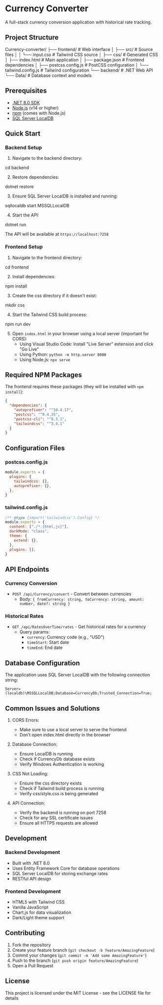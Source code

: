 # Currency Converter

A full-stack currency conversion application with historical rate tracking.

## Project Structure

Currency-converter/
├── frontend/           # Web interface
│   ├── src/           # Source files
│   │   └── input.css  # Tailwind CSS source
│   ├── css/           # Generated CSS
│   ├── index.html     # Main application
│   ├── package.json   # Frontend dependencies
│   ├── postcss.config.js # PostCSS configuration
│   └── tailwind.config.js # Tailwind configuration
└── backend/           # .NET Web API
    └── Data/          # Database context and models

## Prerequisites

- [.NET 8.0 SDK](https://dotnet.microsoft.com/download)
- [Node.js](https://nodejs.org/) (v14 or higher)
- [npm](https://www.npmjs.com/) (comes with Node.js)
- [SQL Server LocalDB](https://learn.microsoft.com/en-us/sql/database-engine/configure-windows/sql-server-express-localdb)

## Quick Start

### Backend Setup

1. Navigate to the backend directory:

cd backend

2. Restore dependencies:

dotnet restore

3. Ensure SQL Server LocalDB is installed and running:

sqllocaldb start MSSQLLocalDB

4. Start the API:

dotnet run

The API will be available at `https://localhost:7258`

### Frontend Setup

1. Navigate to the frontend directory:

cd frontend

2. Install dependencies:

npm install

3. Create the css directory if it doesn't exist:

mkdir css

4. Start the Tailwind CSS build process:

npm run dev

5. Open `index.html` in your browser using a local server (important for CORS):
   - Using Visual Studio Code: Install "Live Server" extension and click "Go Live"
   - Using Python: `python -m http.server 8080`
   - Using Node.js: `npx serve`

## Required NPM Packages

The frontend requires these packages (they will be installed with `npm install`):

```json
{
  "dependencies": {
    "autoprefixer": "^10.4.17",
    "postcss": "^8.4.35",
    "postcss-cli": "^8.3.1",
    "tailwindcss": "^3.4.1"
  }
}
```

## Configuration Files

### postcss.config.js

```javascript
module.exports = {
  plugins: {
    tailwindcss: {},
    autoprefixer: {},
  },
}
```

### tailwind.config.js

```javascript
/** @type {import('tailwindcss').Config} */
module.exports = {
  content: ["./*.{html,js}"],
  darkMode: "class",
  theme: {
    extend: {},
  },
  plugins: [],
}
```

## API Endpoints

### Currency Conversion
- `POST /api/Currency/convert` - Convert between currencies
  - Body: `{ fromCurrency: string, toCurrency: string, amount: number, date?: string }`

### Historical Rates
- `GET /api/RatesOverTime/rates` - Get historical rates for a currency
  - Query params: 
    - `currency`: Currency code (e.g., "USD")
    - `timeStart`: Start date
    - `timeEnd`: End date

## Database Configuration

The application uses SQL Server LocalDB with the following connection string:

```
Server=(localdb)\MSSQLLocalDB;Database=CurrencyDb;Trusted_Connection=True;
```

## Common Issues and Solutions

1. CORS Errors:
   - Make sure to use a local server to serve the frontend
   - Don't open index.html directly in the browser

2. Database Connection:
   - Ensure LocalDB is running
   - Check if CurrencyDb database exists
   - Verify Windows Authentication is working

3. CSS Not Loading:
   - Ensure the css directory exists
   - Check if Tailwind build process is running
   - Verify css/style.css is being generated

4. API Connection:
   - Verify the backend is running on port 7258
   - Check for any SSL certificate issues
   - Ensure all HTTPS requests are allowed

## Development

### Backend Development
- Built with .NET 8.0
- Uses Entity Framework Core for database operations
- SQL Server LocalDB for storing exchange rates
- RESTful API design

### Frontend Development
- HTML5 with Tailwind CSS
- Vanilla JavaScript
- Chart.js for data visualization
- Dark/Light theme support

## Contributing

1. Fork the repository
2. Create your feature branch (`git checkout -b feature/AmazingFeature`)
3. Commit your changes (`git commit -m 'Add some AmazingFeature'`)
4. Push to the branch (`git push origin feature/AmazingFeature`)
5. Open a Pull Request

## License

This project is licensed under the MIT License - see the LICENSE file for details
